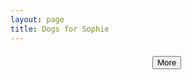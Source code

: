 ```yaml
---
layout: page
title: Dogs for Sophie
---
```


<link rel="stylesheet" href="/css/main.css" type="text/css">
<link rel="stylesheet" href="/css/stock.css" type="text/css">

<script src="http://ajax.googleapis.com/ajax/libs/jquery/1.11.1/jquery.min.js"></script>
<script type="text/javascript">

  var nextQuery = null;

  var loadImages = function(searchTerm, next) {
    if (next) {
      if (nextQuery) {
        $.get('https://www.googleapis.com/customsearch/v1?q='+searchTerm+'&start='+nextQuery.startIndex+'cx=012813865030616110872:i1ij5jt2494&imgColorType=color&searchType=image&key=AIzaSyDYsBFujVbyB4SyE3_8atE9tP28ITCvmR0', function(result) {
          nextQuery = result.queries.nextPage ? result.queries.nextPage[0] : null;
          result.items.forEach(function(item) {
            buildImage(item);
          });
        });
      } else {
        alert('there are no more puppies :(');
      }
    }
    // first query
    else {
      $.get('https://www.googleapis.com/customsearch/v1?q='+searchTerm+'&cx=012813865030616110872:i1ij5jt2494&imgColorType=color&searchType=image&key=AIzaSyDYsBFujVbyB4SyE3_8atE9tP28ITCvmR0', function(result) {
        nextQuery = result.queries.nextPage ? result.queries.nextPage[0] : null;
        result.items.forEach(function(item) {
          buildImage(item);
        });
      });
    }
  };

  var searchTerms = [
    'cute puppies',
    'cute puppies wearing boots',
    'dogs with boots',
    'small puppies',
    'small dogs',
    'puppies with boots',
    'dogs wearing clothes',
    'puppies wearing clothes',
    'dogs with clothes',
    'puppies with clothes',
    'dogs wearing costumes',
    'puppies wearing costumes',
    'adorable puppies',
    'small white dogs',
    'small white puppies'
  ];

  function buildImage(result) {

    var img = document.createElement('img');
    var div = document.createElement('div');

    div.style.clear = 'both';
    div.style.margin = '20px auto';
    div.style.maxWidth = '100%';
    div.setAttribute('class', 'centered');

    img.style.width = result.width + 'px';
    img.style.maxWidth = '100%';
    img.style.margin = '0 auto';
    img.style.display = 'block';

    var container = document.getElementById('image-container');

    img.onload = function() {
      div.appendChild(img);
      container.appendChild(div);
    };

    img.src = result.link;
  }

  function searchComplete() {

    imageSearch.results.forEach(function (result) {
      buildImage(result);
    });
  }

  $(document).ready(function() {
    var searchTerm = searchTerms[Math.floor(Math.random() * searchTerms.length)];
    console.log(searchTerm);
    loadImages(searchTerm, false);

    $('#more').click(function() {
      loadImages(searchTerm, true);
    });
  });

</script>

<div id="image-container">
</div>

<div style="margin:20px auto;width:50px;">
  <button class="btn" id="more">More</button>
</div>


